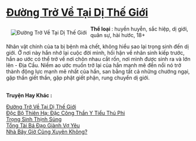 <a href="https://utruyen.com/truyen/duong-tro-ve-tai-di-the-gioi/17564/" title="Đường Trở Về Tại Dị Thế Giới"><h1>Đường Trở Về Tại Dị Thế Giới</h1></a><div style="display:table"><img align="right" style="float: left; padding: 10px;" src="https://utruyen.com/images/story/200x260/duong-tro-ve-tai-di-the-gioi.jpg" alt="Đường Trở Về Tại Dị Thế Giới"><b>Thể loại </b>: huyền huyễn, sắc hiệp, dị giới, quân sự, hài hước, 18+<p></p>Nhân vật chính của ta bị bệnh mà chết, không hiểu sao lại trọng sinh đến dị giới. Ở nơi này hắn nhớ lại cuộc đời mình, hối hận về nhân sinh kiếp trước, hắn ao ước có thể trở về nơi chôn nhau cắt rốn, nơi mình được sinh ra và lớn lên - Địa Cầu. Niềm ao ước muốn trở lại của hắn mạnh mẽ đến nổi nó trở thành động lực mạnh mẽ nhất của hắn, san bằng tất cả những chướng ngại, gặp thần giết thần, gặp phật giết phận, rung chuyển dị giới.</div><p><br><b>Truyện Hay Khác :</b></p><a href="https://utruyen.com/truyen/duong-tro-ve-tai-di-the-gioi/17564/" alt="Đường Trở Về Tại Dị Thế Giới">Đường Trở Về Tại Dị Thế Giới</a><br/><a href="https://utruyen.com/truyen/doc-bo-thien-ha-dac-cong-than-y-tieu-thu-phi/15588/" alt="Độc Bộ Thiên Hạ: Đặc Công Thần Y Tiểu Thú Phi">Độc Bộ Thiên Hạ: Đặc Công Thần Y Tiểu Thú Phi</a><br/><a href="https://github.com/quanluxury/ngontinh_top100/tree/master/19356" alt="Trọng Sinh Thịnh Sủng">Trọng Sinh Thịnh Sủng</a><br/><a href="https://github.com/quanluxury/ngontinh_top100/tree/master/19171" alt="Tổng Tài Bá Đạo Giành Vợ Yêu">Tổng Tài Bá Đạo Giành Vợ Yêu</a><br/><a href="https://www.google.td/url?q=https%3A%2F%2Futruyen.com%2Ftruyen%2Fnha-bay-gio-cung-xuyen-khong%2F19496%2F" alt="Nhà Bây Giờ Cũng Xuyên Không?">Nhà Bây Giờ Cũng Xuyên Không?</a><br/>